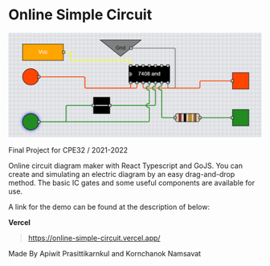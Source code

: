 # Online Simple Circuit
<p align="center">
  <img src="https://github.com/apiwitp2070/online-simple-circuit/blob/main/osc.png?raw=true alt=osc">
</p>

Final Project for CPE32 / 2021-2022

Online circuit diagram maker with React Typescript and GoJS. You can create and simulating an electric diagram by an easy drag-and-drop method. The basic IC gates and some useful components are available for use.

A link for the demo can be found at the description of below:

**Vercel**

> https://online-simple-circuit.vercel.app/

Made By Apiwit Prasittikarnkul and Kornchanok Namsavat
